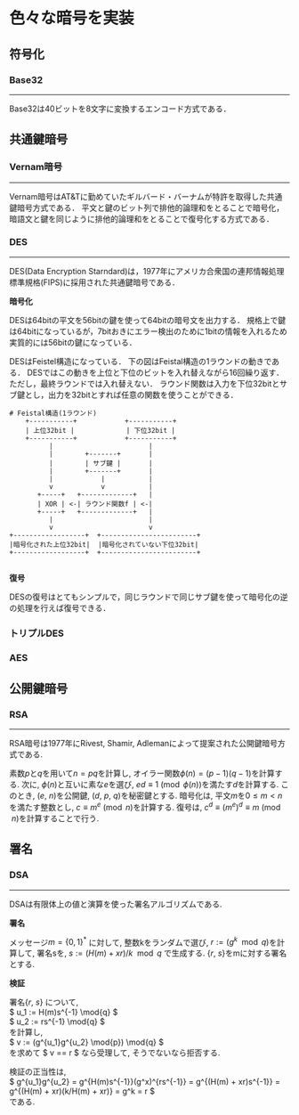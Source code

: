 # 色々な暗号を実装

## 符号化
### Base32
----------
Base32は40ビットを8文字に変換するエンコード方式である．

## 共通鍵暗号

### Vernam暗号
----------
Vernam暗号はAT&Tに勤めていたギルバード・バーナムが特許を取得した共通鍵暗号方式である．
平文と鍵のビット列で排他的論理和をとることで暗号化，暗語文と鍵を同じように排他的論理和をとることで復号化する方式である．

### DES
----------
DES(Data Encryption Starndard)は，1977年にアメリカ合衆国の連邦情報処理標準規格(FIPS)に採用された共通鍵暗号である．

**暗号化**

DESは64bitの平文を56bitの鍵を使って64bitの暗号文を出力する．
規格上で鍵は64bitになっているが，7bitおきにエラー検出のために1bitの情報を入れるため実質的には56bitの鍵になっている．

DESはFeistel構造になっている．
下の図はFeistal構造の1ラウンドの動きである．
DESではこの動きを上位と下位のビットを入れ替えながら16回繰り返す．
ただし，最終ラウンドでは入れ替えない．
ラウンド関数は入力を下位32bitとサブ鍵とし，出力を32bitとすれば任意の関数を使うことができる．

```
# Feistal構造(1ラウンド)
    +-----------+            +-----------+
    | 上位32bit |             | 下位32bit |
    +-----------+            +-----------+
          |                        |
          |        +-------+       |
          |        | サブ鍵 |       |
          |        +-------+       |
          |            |           |
          v            v           |
       +-----+   +-------------+   |
       | XOR | <-| ラウンド関数f | <-|
       +-----+   +-------------+   |
          |                        |
          v                        v
+------------------+  +------------------------+
|暗号化された上位32bit|  |暗号化されていない下位32bit|
+------------------+  +------------------------+


```

<!-- ```
+------------+
| plain_text |
|   64bit    |
+------------+
     |
     v
+---------+     +-------+
| encrypt | <-- |  key  |
+---------+     | 56bit |
     |          +-------+
     v
+-------------+
| cipher_text |
|    64bit    |
+-------------+
``` -->

**復号**

DESの復号はとてもシンプルで，同じラウンドで同じサブ鍵を使って暗号化の逆の処理を行えば復号できる．


<!-- ```
+-------------+  
| cipher_text |  
|    64bit    |  
+-------------+  
     |  
     v  
+---------+     +-------+  
| decrypt | <-- |  key  |  
+---------+     | 56bit |  
     |          +-------+  
     v  
+------------+  
| plain_text |  
|   64bit    |  
+------------+  
``` -->



### トリプルDES


### AES

## 公開鍵暗号

### RSA
----------
RSA暗号は1977年にRivest, Shamir, Adlemanによって提案された公開鍵暗号方式である. 

素数$p$と$q$を用いて$n=pq$を計算し, オイラー関数$\phi(n)=(p-1)(q-1)$を計算する. 
次に, $\phi(n)$と互いに素な$e$を選び, $ed \equiv 1 \pmod{\phi(n)}$を満たす$d$を計算する. 
このとき, ($e$, $n$)を公開鍵, ($d$, $p$, $q$)を秘密鍵とする. 
暗号化は, 平文$m$を$0 \leq m < n$を満たす整数とし, $c \equiv m^e \pmod{n}$を計算する. 
復号は, $c^d \equiv (m^e)^d \equiv m \pmod{n}$を計算することで行う. 

## 署名
### DSA
----------
DSAは有限体上の値と演算を使った署名アルゴリズムである.

**署名**

メッセージ$m = \{0, 1\}^*$ に対して, 
整数kをランダムで選び,
$r := (g^k \mod{q})$を計算して, 
署名sを, $s := (H(m) + xr) / k \mod{q}$ で生成する.
{$r$, $s$}をmに対する署名とする.

**検証**

署名{$r$, $s$} について,  
$ u_1 := H(m)s^{-1} \mod{q} $  
$ u_2 := rs^{-1} \mod{q} $  
を計算し,  
$ v := (g^{u_1}g^{u_2} \mod{p}) \mod{q} $  
を求めて $ v == r $ なら受理して, そうでないなら拒否する.

検証の正当性は,  
$ g^{u_1}g^{u_2} = g^{H(m)s^{-1}}(g^x)^{rs^{-1}} = g^{(H(m) + xr)s^{-1}} = g^{(H(m) + xr)(k/H(m) + xr)} = g^k = r $  
である. 
